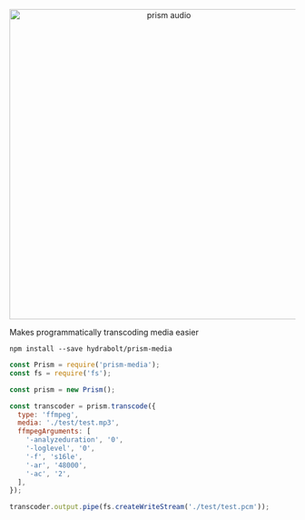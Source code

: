<div align="center">
  <p>
    <img src="http://i.imgur.com/XSlu8in.png" width="546" alt="prism audio"/>
  </p>
</div>

Makes programmatically transcoding media easier

`npm install --save hydrabolt/prism-media`

```js
const Prism = require('prism-media');
const fs = require('fs');

const prism = new Prism();

const transcoder = prism.transcode({
  type: 'ffmpeg',
  media: './test/test.mp3',
  ffmpegArguments: [
    '-analyzeduration', '0',
    '-loglevel', '0',
    '-f', 's16le',
    '-ar', '48000',
    '-ac', '2',
  ],
});

transcoder.output.pipe(fs.createWriteStream('./test/test.pcm'));
```